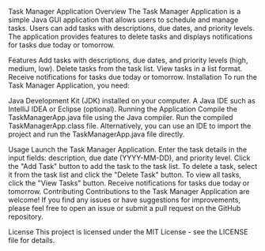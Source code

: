 Task Manager Application
Overview
The Task Manager Application is a simple Java GUI application that allows users to schedule and manage tasks. Users can add tasks with descriptions, due dates, and priority levels. The application provides features to delete tasks and displays notifications for tasks due today or tomorrow.

Features
Add tasks with descriptions, due dates, and priority levels (high, medium, low).
Delete tasks from the task list.
View tasks in a list format.
Receive notifications for tasks due today or tomorrow.
Installation
To run the Task Manager Application, you need:

Java Development Kit (JDK) installed on your computer.
A Java IDE such as IntelliJ IDEA or Eclipse (optional).
Running the Application
Compile the TaskManagerApp.java file using the Java compiler.
Run the compiled TaskManagerApp.class file.
Alternatively, you can use an IDE to import the project and run the TaskManagerApp.java file directly.

Usage
Launch the Task Manager Application.
Enter the task details in the input fields: description, due date (YYYY-MM-DD), and priority level.
Click the "Add Task" button to add the task to the task list.
To delete a task, select it from the task list and click the "Delete Task" button.
To view all tasks, click the "View Tasks" button.
Receive notifications for tasks due today or tomorrow.
Contributing
Contributions to the Task Manager Application are welcome! If you find any issues or have suggestions for improvements, please feel free to open an issue or submit a pull request on the GitHub repository.

License
This project is licensed under the MIT License - see the LICENSE file for details.

